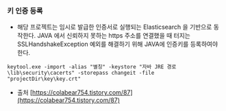 ### 키 인증 등록

- 해당 프로젝트는 임시로 발급한 인증서로 실행되는 Elasticsearch 을 기반으로 동작한다.
JAVA 에서 신뢰하지 못하는 https 주소를 연결했을 때 터지는
SSLHandshakeException 예외를 해결하기 위해 JAVA에 인증키를 등록하여야 한다.

`keytool.exe -import -alias "별칭" -keystore "자바 JRE 경로\lib\security\cacerts" -storepass changeit -file "projectDir\key\key.crt"`

* 출처 [https://colabear754.tistory.com/87](https://colabear754.tistory.com/87)